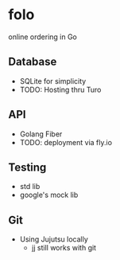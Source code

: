 # folo
online ordering in Go

## Database
- SQLite for simplicity
- TODO: Hosting thru Turo

## API
- Golang Fiber
- TODO: deployment via fly.io

## Testing
- std lib
- google's mock lib

## Git
- Using Jujutsu locally
    - jj still works with git
